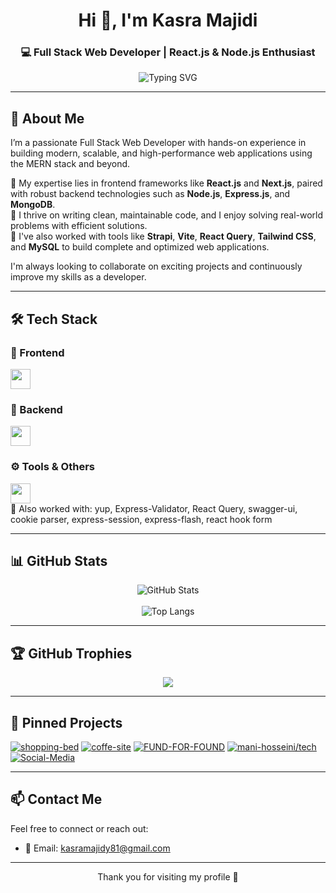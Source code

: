 <h1 align="center">Hi 👋, I'm Kasra Majidi</h1>
<h3 align="center">💻 Full Stack Web Developer | React.js & Node.js Enthusiast</h3>

<p align="center">
  <img src="https://readme-typing-svg.demolab.com?font=Fira+Code&weight=500&pause=1000&color=00FFD5&center=true&vCenter=true&width=435&lines=Full+Stack+Web+Developer;React%2C+Next.js+%2F+Node.js" alt="Typing SVG" />
</p>

---

## 🧠 About Me

I’m a passionate Full Stack Web Developer with hands-on experience in building modern, scalable, and high-performance web applications using the MERN stack and beyond.

🔹 My expertise lies in frontend frameworks like **React.js** and **Next.js**, paired with robust backend technologies such as **Node.js**, **Express.js**, and **MongoDB**.  
🔹 I thrive on writing clean, maintainable code, and I enjoy solving real-world problems with efficient solutions.  
🔹 I've also worked with tools like **Strapi**, **Vite**, **React Query**, **Tailwind CSS**, and **MySQL** to build complete and optimized web applications.

I'm always looking to collaborate on exciting projects and continuously improve my skills as a developer.


---

## 🛠️ Tech Stack

### 🚀 Frontend

<img src="https://skillicons.dev/icons?i=react,nextjs,js,ts,tailwind,bootstrap,vite,mui,html,css,pug" height="32" />

### 🧩 Backend

<img src="https://skillicons.dev/icons?i=nodejs,express,mongodb,mysql,strapi" height="32" />

### ⚙️ Tools & Others

<img src="https://skillicons.dev/icons?i=npm,git,github,vscode,postman,XAMPP" height="32" />
<br />
🧪 Also worked with: yup, Express-Validator, React Query, swagger-ui, cookie parser, express-session, express-flash, react hook form

---

## 📊 GitHub Stats

<div align="center">

![GitHub Stats](https://github-readme-stats.vercel.app/api?username=kasramajidi&show_icons=true&theme=tokyonight)
<br />
<br />
![Top Langs](https://github-readme-stats.vercel.app/api/top-langs/?username=kasramajidi&layout=compact&theme=tokyonight)

</div>

---

## 🏆 GitHub Trophies

<p align="center">
  <img src="https://github-profile-trophy.vercel.app/?username=kasramajidi&theme=darkhub&no-frame=true&column=7" />
</p>

---

## 📌 Pinned Projects

[![shopping-bed](https://img.shields.io/badge/Shopping--Bed-%23007ACC?style=for-the-badge&logo=shopify&logoColor=white)](https://github.com/kasramajidi/shopping-bed)
[![coffe-site](https://img.shields.io/badge/Coffe--Site-%23F7DF1E?style=for-the-badge&logo=&logoColor=black)](https://github.com/kasramajidi/coffe-site)
[![FUND-FOR-FOUND](https://img.shields.io/badge/Fund--For--Found-%234285F4?style=for-the-badge&logo=paypal&logoColor=white)](https://github.com/kasramajidi/FUND-FOR-FOUND)
[![mani-hosseini/tech](https://img.shields.io/badge/tech-%2300C853?style=for-the-badge&logo=&logoColor=white)](https://github.com/kasramajidi/mani-hosseini/tech)
[![Social-Media](https://img.shields.io/badge/Social--Media-%233b5998?style=for-the-badge&logo=instagram&logoColor=red)](https://github.com/kasramajidi/Social-Media)

---


## 📫 Contact Me

Feel free to connect or reach out:

- 📧 Email: kasramajidy81@gmail.com
---
<p align="center">Thank you for visiting my profile 🙏</p>


